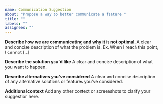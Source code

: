 ```yaml
---
name: Communication Suggestion
about: "Propose a way to better communicate a feature "
title: ""
labels: ""
assignees: ""
---
```


**Describe how we are communicating and why it is not optimal.**
A clear and concise description of what the problem is. Ex. When I reach this point, I cannot [...]

**Describe the solution you'd like**
A clear and concise description of what you want to happen.

**Describe alternatives you've considered**
A clear and concise description of any alternative solutions or features you've considered.

**Additional context**
Add any other context or screenshots to clarify your suggestion here.
